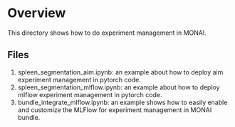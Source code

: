 # Overview
This directory shows how to do experiment management in MONAI.

## Files
1. spleen_segmentation_aim.ipynb: an example about how to deploy aim experiment management in pytorch code.
2. spleen_segmentation_mlflow.ipynb: an example about how to deploy mlflow experiment management in pytorch code.
3. bundle_integrate_mlflow.ipynb: an example shows how to easily enable and customize the MLFlow for experiment management in MONAI bundle.
